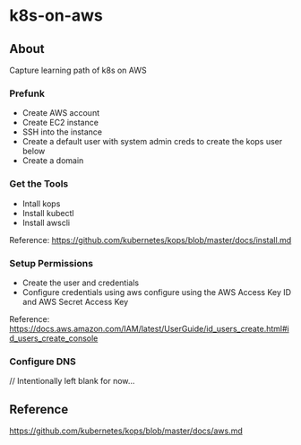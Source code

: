 # k8s-on-aws

## About

Capture learning path of k8s on AWS

### Prefunk 
* Create AWS account
* Create EC2 instance
* SSH into the instance
* Create a default user with system admin creds to create the kops user below
* Create a domain 

### Get the Tools
* Intall kops
* Install kubectl
* Install awscli

Reference: https://github.com/kubernetes/kops/blob/master/docs/install.md

### Setup Permissions
* Create the user and credentials
* Configure credentials using aws configure using the AWS Access Key ID and AWS Secret Access Key

Reference: https://docs.aws.amazon.com/IAM/latest/UserGuide/id_users_create.html#id_users_create_console

### Configure DNS
// Intentionally left blank for now...

## Reference
https://github.com/kubernetes/kops/blob/master/docs/aws.md
